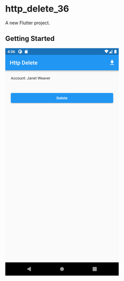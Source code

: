 # http_delete_36

A new Flutter project.

## Getting Started

![HTTP DELETE](Screenshot_1680426402.png)
